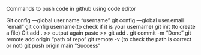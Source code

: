   Commands 
   to push code in github using code editor


Git config —global user.name “username”
git config —global user.email “email”
git config username(to check if it is your username)
git init (to create a file)
Git add . >> output again paste >> git add .
git commit -m “Done”
git remote add origin “path of repo”
git remote -v (to check the path is correct or not)
git push origin main
"Success"
